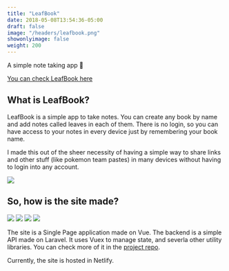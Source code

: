 ```yaml
---
title: "LeafBook"
date: 2018-05-08T13:54:36-05:00
draft: false
image: "/headers/leafbook.png"
showonlyimage: false
weight: 200
---
```


A simple note taking app 🍃
<!--more-->

[You can check LeafBook here](https://leafbook.netlify.com/#/)

## What is LeafBook?

LeafBook is a simple app to take notes. You can create any book by name and add notes called leaves in each of them. There is no login, so you can have access to your notes in every device just by remembering your book name.

I made this out of the sheer necessity of having a simple way to share links and other stuff (like pokemon team pastes) in many devices without having to login into any account. 

![](/leafbook01.png)

## So, how is the site made?

<div class="stack-icons">
	<img src="/icons/laravel.svg">
	<img src="/icons/vue.svg">
	<img src="/icons/bootstrap.svg">
	<img src="/icons/netlify.svg">
</div>

The site is a Single Page application made on Vue. The backend is a simple API made on Laravel. It uses Vuex to manage state, and severla other utility libraries. You can check more of it in the [project repo](https://github.com/bul-ikana/leafbook). 

Currently, the site is hosted in Netlify.
